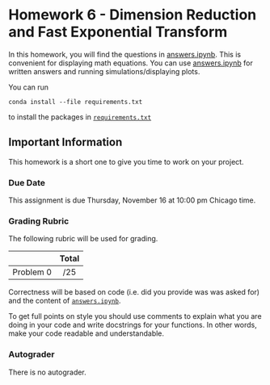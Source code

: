 # Homework 6 - Dimension Reduction and Fast Exponential Transform

In this homework, you will find the questions in [answers.ipynb](answers.ipynb).  This is convenient for displaying math equations. You can use [answers.ipynb](answers.ipynb) for written answers and running simulations/displaying plots.

You can run
```
conda install --file requirements.txt
```
to install the packages in [`requirements.txt`](requirements.txt)

## Important Information

This homework is a short one to give you time to work on your project.

### Due Date
This assignment is due Thursday, November 16 at 10:00 pm Chicago time.

### Grading Rubric

The following rubric will be used for grading.

|  | Total |
|:-:|:-:|
| Problem 0 | /25 |

Correctness will be based on code (i.e. did you provide was was asked for) and the content of [`answers.ipynb`](answers.ipynb).

To get full points on style you should use comments to explain what you are doing in your code and write docstrings for your functions. In other words, make your code readable and understandable.

### Autograder

There is no autograder. 

